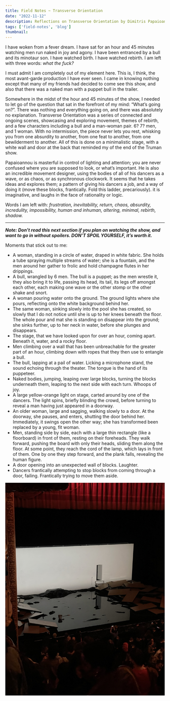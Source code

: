 ```yaml
---
title: Field Notes ~ Transverse Orientation
date: "2022-11-12"
description: Reflections on Transverse Orientation by Dimitris Papaioannou
tags: ['field-notes', 'blog']
thumbnail:
---
```

I have woken from a fever dream. I have sat for an hour and 45 minutes watching men run naked in joy and agony. I have been entranced by a bull and its minotaur son. I have watched birth. I have watched rebirth. I am left with three words: _what the fuck?_

I must admit I am completely out of my element here. This is, I think, the most avant-garde production I have ever seen. I came in knowing nothing except that many of my friends had decided to come see this show, and also that there was a naked man with a puppet bull in the trailer.

Somewhere in the midst of the hour and 45 minutes of the show, I needed to let go of the question that sat in the forefront of my mind: “What’s going on?”. There was nothing and everything going on, and there was absolutely no explanation. Transverse Orientation was a series of connected and ongoing scenes, showcasing and exploring movement, themes of rebirth, and a few characters including a bull and a man-woman pair. 6? 7? men, and 1 woman. With no intermission, the piece never lets you rest, whisking you from one absurdity to another, from one feat to another, from one bewilderment to another. All of this is done on a minimalistic stage, with a white wall and door at the back that reminded my of the end of the Truman show.

Papaioannou is masterful in control of lighting and attention; you are never confused where you are supposed to look, or what’s important. He is also an incredible movement designer, using the bodies of all of his dancers as a wave, or as chaos, or as synchronous clockwork. It seems that he takes ideas and explores them; a pattern of giving his dancers a job, and a way of doing it (move these blocks, frantically. Fold this ladder, precariously). it is imaginative, and laughs in the face of rationality or logic.

Words I am left with: _frustration, inevitability, return, chaos, absurdity, incredulity, impossibility, human and inhuman, altering, minimal, rebirth, shadow._

---

__*Note: Don’t read this next section if you plan on watching the show, and want to go in without spoilers. DON’T SPOIL YOURSELF, it’s worth it.*__

Moments that stick out to me:

- A woman, standing in a circle of water, draped in white fabric. She holds a tube spraying multiple streams of water; she is a fountain, and the men around her gather to frolic and hold champagne flutes in her drippings.
- A bull, wrangled by 6 men. The bull is a puppet; as the men wrestle it, they also bring it to life, passing its head, its tail, its legs off amongst each other, each making one wave or the other stomp or the other shake and snort.
- A woman pouring water onto the ground. The ground lights where she pours, reflecting onto the white background behind her.
- The same woman, sinking slowly into the pool she has created, so slowly that I do not notice until she is up to her knees beneath the floor. The whole pour and mat she is standing on disappear into the ground; she sinks further, up to her neck in water, before she plunges and disappears.
- The stage, that we have looked upon for over an hour, coming apart. Beneath it, water, and a rocky floor.
- Men climbing over a wall that has been unbreachable for the greater part of an hour, climbing down with ropes that they then use to entangle a bull.
- The bull, lapping at a pail of water. Licking a microphone stand, the sound echoing through the theater. The tongue is the hand of its puppeteer.
- Naked bodies, jumping, leaping over large blocks, turning the blocks underneath them, leaping to the next side with each turn. Whoops of joy.
- A large yellow-orange light on stage, carted around by one of the dancers. The light spins, briefly blinding the crowd, before turning to reveal a man having just appeared in a doorway.
- An older woman, large and sagging, walking slowly to a door. At the doorway, she pauses, and enters, shutting the door behind her. Immediately, it swings open the other way; she has transformed been replaced by a young, fit woman.
- Men, standing side by side, each with a large thin rectangle (like a floorboard) in front of them, resting on their foreheads. They walk forward, pushing the board with only their heads, sliding them along the floor. At some point, they reach the cord of the lamp, which lays in front of them. One by one they step forward, and the plank falls, revealing the human figure.
- A door opening into an unexpected wall of blocks. Laughter.
- Dancers frantically attempting to stop blocks from coming through a door, failing. Frantically trying to move them aside.

![Image of the stage post-show, broken apart to reveal the water underneath](./99EB4BE1-565B-4912-9734-D4F2642D4AFD_1_102_o.jpeg)
